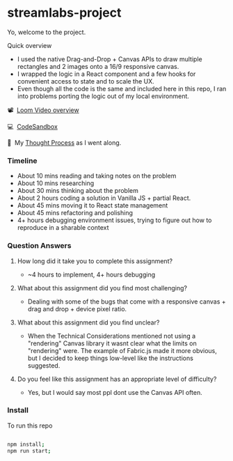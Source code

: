 # streamlabs-project

Yo, welcome to the project.

Quick overview

- I used the native Drag-and-Drop + Canvas APIs to draw multiple rectangles and 2 images onto a 16/9 responsive canvas.
- I wrapped the logic in a React component and a few hooks for convenient access to state and to scale the UX.
- Even though all the code is the same and included here in this repo, I ran into problems porting the logic out of my local environment.

📽&nbsp;&nbsp;[Loom Video overview](https://www.loom.com/share/3aa99629e00149398ef619f4bca00341)

💻&nbsp;&nbsp;[CodeSandbox](https://codesandbox.io/s/github/likethemammal/streamlabs-project/tree/main/?file=/src/index.tsx)

🤔&nbsp;&nbsp;My [Thought Process](ThoughtProcess.md) as I went along.

### Timeline

- About 10 mins reading and taking notes on the problem
- About 10 mins researching
- About 30 mins thinking about the problem
- About 2 hours coding a solution in Vanilla JS + partial React.
- About 45 mins moving it to React state management
- About 45 mins refactoring and polishing
- 4+ hours debugging environment issues, trying to figure out how to reproduce in a sharable context

### Question Answers

1. How long did it take you to complete this assignment?
    - ~4 hours to implement, 4+ hours debugging

2. What about this assignment did you find most challenging?
    - Dealing with some of the bugs that come with a responsive canvas + drag and drop + device pixel ratio.

3. What about this assignment did you find unclear?
    - When the Technical Considerations mentioned not using a "rendering" Canvas library it wasnt clear what the limits on "rendering" were. The example of Fabric.js made it more obvious, but I decided to keep things low-level like the instructions suggested.

4. Do you feel like this assignment has an appropriate level of difficulty?
    - Yes, but I would say most ppl dont use the Canvas API often.


### Install

To run this repo

```sh

npm install;
npm run start;

```


